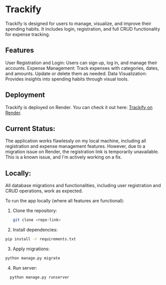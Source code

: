 # Trackify
Trackify is designed for users to manage, visualize, and improve their spending habits. It includes login, registration, and full CRUD functionality for expense tracking.

## Features
User Registration and Login: Users can sign up, log in, and manage their accounts.
Expense Management: Track expenses with categories, dates, and amounts. Update or delete them as needed.
Data Visualization: Provides insights into spending habits through visual tools.

## Deployment
Trackify is deployed on Render. You can check it out here: [Trackify on Render](https://trackify-ad7x.onrender.com).

## Current Status:
The application works flawlessly on my local machine, including all registration and expense management features. However, due to a migration issue on Render, the registration link is temporarily unavailable. This is a known issue, and I'm actively working on a fix.

## Locally:

All database migrations and functionalities, including user registration and CRUD operations, work as expected.

To run the app locally (where all features are functional):

1. Clone the repository:
   ```bash
   git clone <repo-link>
2. Install dependencies:
  ```bash
  pip install -r requirements.txt
  ```

3. Apply migrations:
  ```bash
  python manage.py migrate
  ```
4. Run server:
```bash
  python manage.py runserver

